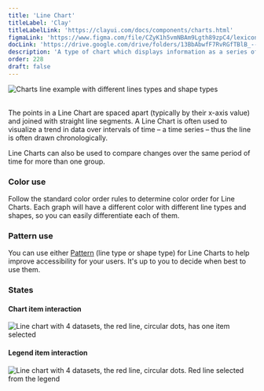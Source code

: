 ```yaml
---
title: 'Line Chart'
titleLabel: 'Clay'
titleLabelLink: 'https://clayui.com/docs/components/charts.html'
figmaLink: 'https://www.figma.com/file/CZyK1h5vmNBAm9Lgth89zpC4/lexicon-charts?node-id=254%3A235'
docLink: 'https://drive.google.com/drive/folders/13BbAbwfF7RvRGfTBlB_--vX5Oqn4jZq8?usp=sharing'
description: 'A type of chart which displays information as a series of data points connected by straight line segments.'
order: 228
draft: false
---
```


![Charts line example with different lines types and shape types](/images/lexicon/charts-26.png)
<br/>
<br/>

The points in a Line Chart are spaced apart (typically by their x-axis value) and joined with straight line segments. A Line Chart is often used to visualize a trend in data over intervals of time – a time series – thus the line is often drawn chronologically.

Line Charts can also be used to compare changes over the same period of time for more than one group.

### Color use

Follow the standard color order rules to determine color order for Line Charts. Each graph will have a different color with different line types and shapes, so you can easily differentiate each of them.

### Pattern use

You can use either [Pattern](./../) (line type or shape type) for Line Charts to help improve accessibility for your users. It's up to you to decide when best to use them.

### States

#### Chart item interaction

![Line chart with 4 datasets, the red line, circular dots, has one item selected](/images/lexicon/charts-28.png)

#### Legend item interaction

![Line chart with 4 datasets, the red line, circular dots. Red line selected from the legend](/images/lexicon/charts-27.png)
